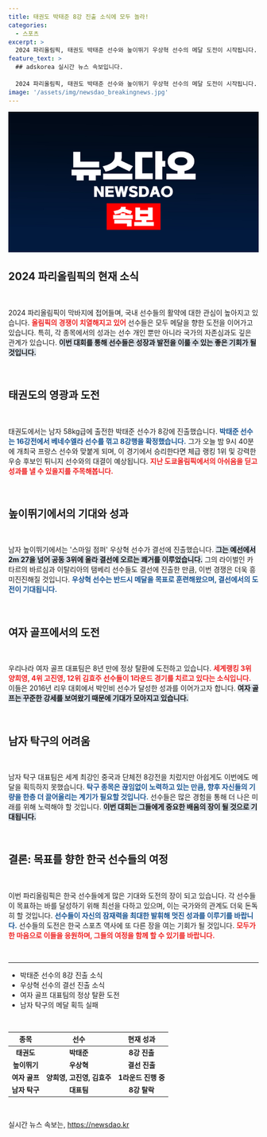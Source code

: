```yaml
---
title: 태권도 박태준 8강 진출 소식에 모두 놀라!
categories:
  - 스포츠
excerpt: >
  2024 파리올림픽, 태권도 박태준 선수와 높이뛰기 우상혁 선수의 메달 도전이 시작됩니다. 전 세계의 이목이 집중된 가운데, 종주국의 자존심을 회복할 기회가 다가옵니다!
feature_text: >
  ## adskorea 실시간 뉴스 속보입니다.

  2024 파리올림픽, 태권도 박태준 선수와 높이뛰기 우상혁 선수의 메달 도전이 시작됩니다. 전 세계의 이목이 집중된 가운데, 종주국의 자존심을 회복할 기회가 다가옵니다!
image: '/assets/img/newsdao_breakingnews.jpg'
---
```


<p><img src="/assets/img/newsdao_breakingnews.jpg" alt="adskorea 속보" /></p>

<h2 data-ke-size="size26">2024 파리올림픽의 현재 소식</h2>

<p data-ke-size="size16">&nbsp;</p>

<p>2024 파리올림픽이 막바지에 접어들며, 국내 선수들의 활약에 대한 관심이 높아지고 있습니다. <b><span style="color: #ee2323;">올림픽의 경쟁이 치열해지고 있어</span></b> 선수들은 모두 메달을 향한 도전을 이어가고 있습니다. 특히, 각 종목에서의 성과는 선수 개인 뿐만 아니라 국가의 자존심과도 깊은 관계가 있습니다. <b><span style="background-color: #21538527;">이번 대회를 통해 선수들은 성장과 발전을 이룰 수 있는 좋은 기회가 될 것입니다.</span></b></p>

<p data-ke-size="size16">&nbsp;</p>

<h2 data-ke-size="size26">태권도의 영광과 도전</h2>

<p data-ke-size="size16">&nbsp;</p>

<p>태권도에서는 남자 58kg급에 출전한 박태준 선수가 8강에 진출했습니다. <b><span style="color: #1a5490;">박태준 선수는 16강전에서 베네수엘라 선수를 꺾고 8강행을 확정했습니다.</span></b> 그가 오늘 밤 9시 40분에 개최국 프랑스 선수와 맞붙게 되며, 이 경기에서 승리한다면 체급 랭킹 1위 및 강력한 우승 후보인 튀니지 선수와의 대결이 예상됩니다. <b><span style="color: #ee2323;">지난 도쿄올림픽에서의 아쉬움을 딛고 성과를 낼 수 있을지를 주목해봅니다.</span></b> </p>

<p data-ke-size="size16">&nbsp;</p>

<h2 data-ke-size="size26">높이뛰기에서의 기대와 성과</h2>

<p data-ke-size="size16">&nbsp;</p>

<p>남자 높이뛰기에서는 '스마일 점퍼' 우상혁 선수가 결선에 진출했습니다. <b><span style="background-color: #21538527;">그는 예선에서 2m 27을 넘어 공동 3위에 올라 결선에 오르는 쾌거를 이루었습니다.</span></b> 그의 라이벌인 카타르의 바르심과 이탈리아의 탬베리 선수들도 결선에 진출한 만큼, 이번 경쟁은 더욱 흥미진진해질 것입니다. <b><span style="color: #1a5490;">우상혁 선수는 반드시 메달을 목표로 훈련해왔으며, 결선에서의 도전이 기대됩니다.</span></b></p>

<p data-ke-size="size16">&nbsp;</p>

<h2 data-ke-size="size26">여자 골프에서의 도전</h2>

<p data-ke-size="size16">&nbsp;</p>

<p>우리나라 여자 골프 대표팀은 8년 만에 정상 탈환에 도전하고 있습니다. <b><span style="color: #ee2323;">세계랭킹 3위 양희영, 4위 고진영, 12위 김효주 선수들이 1라운드 경기를 치르고 있다는 소식입니다.</span></b> 이들은 2016년 리우 대회에서 박인비 선수가 달성한 성과를 이어가고자 합니다. <b><span style="background-color: #21538527;">여자 골프는 꾸준한 강세를 보여왔기 때문에 기대가 모아지고 있습니다.</span></b></p>

<p data-ke-size="size16">&nbsp;</p>

<h2 data-ke-size="size26">남자 탁구의 어려움</h2>

<p data-ke-size="size16">&nbsp;</p>

<p>남자 탁구 대표팀은 세계 최강인 중국과 단체전 8강전을 치렀지만 아쉽게도 이번에도 메달을 획득하지 못했습니다. <b><span style="color: #1a5490;">탁구 종목은 끊임없이 노력하고 있는 만큼, 향후 자신들의 기량을 한층 더 끌어올리는 계기가 필요할 것입니다.</span></b> 선수들은 많은 경험을 통해 더 나은 미래를 위해 노력해야 할 것입니다. <b><span style="background-color: #21538527;">이번 대회는 그들에게 중요한 배움의 장이 될 것으로 기대됩니다.</span></b></p>

<p data-ke-size="size16">&nbsp;</p>

<h2 data-ke-size="size26">결론: 목표를 향한 한국 선수들의 여정</h2>

<p data-ke-size="size16">&nbsp;</p>

<p>이번 파리올림픽은 한국 선수들에게 많은 기대와 도전의 장이 되고 있습니다. 각 선수들이 목표하는 바를 달성하기 위해 최선을 다하고 있으며, 이는 국가와의 관계도 더욱 돈독히 할 것입니다. <b><span style="color: #1a5490;">선수들이 자신의 잠재력을 최대한 발휘해 멋진 성과를 이루기를 바랍니다.</span></b> 선수들의 도전은 한국 스포츠 역사에 또 다른 장을 여는 기회가 될 것입니다. <b><span style="color: #ee2323;">모두가 한 마음으로 이들을 응원하며, 그들의 여정을 함께 할 수 있기를 바랍니다.</span></b></p>

<p data-ke-size="size16">&nbsp;</p>

<hr>

<ul>
    <li>박태준 선수의 8강 진출 소식</li>
    <li>우상혁 선수의 결선 진출 소식</li>
    <li>여자 골프 대표팀의 정상 탈환 도전</li>
    <li>남자 탁구의 메달 획득 실패</li>
</ul>

<p data-ke-size="size16">&nbsp;</p>

<table>
    <thead>
        <tr>
            <th>종목</th>
            <th>선수</th>
            <th>현재 성과</th>
        </tr>
    </thead>
    <tbody>
        <tr>
            <td style="text-align: center; height: 17px;"><b>태권도</b></td>
            <td style="text-align: center; height: 17px;"><b>박태준</b></td>
            <td style="text-align: center; height: 17px;"><b>8강 진출</b></td>
        </tr>
        <tr>
            <td style="text-align: center; height: 17px;"><b>높이뛰기</b></td>
            <td style="text-align: center; height: 17px;"><b>우상혁</b></td>
            <td style="text-align: center; height: 17px;"><b>결선 진출</b></td>
        </tr>
        <tr>
            <td style="text-align: center; height: 17px;"><b>여자 골프</b></td>
            <td style="text-align: center; height: 17px;"><b>양희영, 고진영, 김효주</b></td>
            <td style="text-align: center; height: 17px;"><b>1라운드 진행 중</b></td>
        </tr>
        <tr>
            <td style="text-align: center; height: 17px;"><b>남자 탁구</b></td>
            <td style="text-align: center; height: 17px;"><b>대표팀</b></td>
            <td style="text-align: center; height: 17px;"><b>8강 탈락</b></td>
        </tr>
    </tbody>
</table>

<p data-ke-size="size16">&nbsp;</p>
실시간 뉴스 속보는, <a href="https://newsdao.kr" rel="dofollow">https://newsdao.kr</a>


